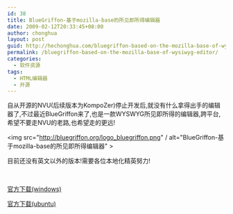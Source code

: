 ```yaml
---
id: 38
title: BlueGriffon-基于mozilla-base的所见即所得编辑器
date: 2009-02-12T20:33:45+08:00
author: chonghua
layout: post
guid: http://hechonghua.com/bluegriffon-based-on-the-mozilla-base-of-wysiwyg-editor/
permalink: /bluegriffon-based-on-the-mozilla-base-of-wysiwyg-editor/
categories:
  - 软件资源
tags:
  - HTML编辑器
  - 开源
---
```

自从开源的NVU(后续版本为KompoZer)停止开发后,就没有什么拿得出手的编辑器了,不过最近BlueGriffon来了,也是一款WYSWYG所见即所得的编辑器,跨平台,希望不要走NVU的老路,也希望走的更远!

<!--more-->

  
<img src="http://bluegriffon.org/logo_bluegriffon.png" / alt="BlueGriffon-基于mozilla-base的所见即所得编辑器" >

目前还没有英文以外的版本!需要各位本地化精英努力!

&#160;

<!--more-->

<a href="http://bluegriffon.org/freshmeat/nightlies/20090114/bluegriffon-20090114.en-US.win32.zip" target="_blank">官方下载(windows)</a>

<a href="http://bluegriffon.org/freshmeat/nightlies/20090114/bluegriffon-20090114.en-US.ubuntu-8.04-i686.tar.bz2" target="_blank">官方下载(ubuntu)</a>